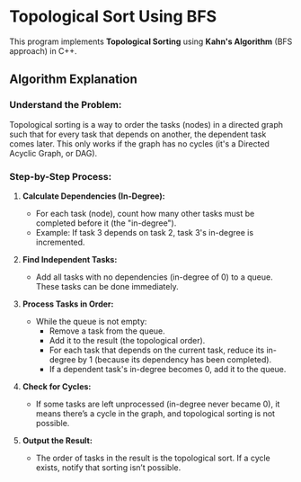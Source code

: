 # Topological Sort Using BFS

This program implements **Topological Sorting** using **Kahn's Algorithm** (BFS approach) in C++. 

## Algorithm Explanation

### Understand the Problem:
Topological sorting is a way to order the tasks (nodes) in a directed graph such that for every task that depends on another, the dependent task comes later. This only works if the graph has no cycles (it's a Directed Acyclic Graph, or DAG).

### Step-by-Step Process:

1. **Calculate Dependencies (In-Degree):**
   - For each task (node), count how many other tasks must be completed before it (the "in-degree").
   - Example: If task 3 depends on task 2, task 3's in-degree is incremented.

2. **Find Independent Tasks:**
   - Add all tasks with no dependencies (in-degree of 0) to a queue. These tasks can be done immediately.

3. **Process Tasks in Order:**
   - While the queue is not empty:
     - Remove a task from the queue.
     - Add it to the result (the topological order).
     - For each task that depends on the current task, reduce its in-degree by 1 (because its dependency has been completed).
     - If a dependent task's in-degree becomes 0, add it to the queue.

4. **Check for Cycles:**
   - If some tasks are left unprocessed (in-degree never became 0), it means there’s a cycle in the graph, and topological sorting is not possible.

5. **Output the Result:**
   - The order of tasks in the result is the topological sort. If a cycle exists, notify that sorting isn’t possible.
